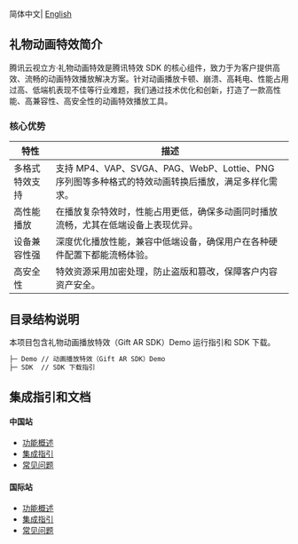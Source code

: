 

简体中文| [English](./README.md)

## 礼物动画特效简介

腾讯云视立方·礼物动画特效是腾讯特效 SDK 的核心组件，致力于为客户提供高效、流畅的动画特效播放解决方案。针对动画播放卡顿、崩溃、高耗电、性能占用过高、低端机表现不佳等行业难题，我们通过技术优化和创新，打造了一款高性能、高兼容性、高安全性的动画特效播放工具。

### 核心优势

| 特性           | 描述                                                         |
| -------------- | ------------------------------------------------------------ |
| 多格式特效支持 | 支持 MP4、VAP、SVGA、PAG、WebP、Lottie、PNG 序列图等多种格式的特效动画转换后播放，满足多样化需求。 |
| 高性能播放     | 在播放复杂特效时，性能占用更低，确保多动画同时播放流畅，尤其在低端设备上表现优异。 |
| 设备兼容性强   | 深度优化播放性能，兼容中低端设备，确保用户在各种硬件配置下都能流畅体验。 |
| 高安全性       | 特效资源采用加密处理，防止盗版和篡改，保障客户内容资产安全。 |

## 目录结构说明

本项目包含礼物动画播放特效（Gift AR SDK）Demo 运行指引和 SDK 下载。

```xml
├─ Demo // 动画播放特效（Gift AR SDK）Demo 
├─ SDK  // SDK 下载指引
```

## 集成指引和文档

#### 中国站

- [功能概述](https://cloud.tencent.com/document/product/616/115992)
- [集成指引](https://cloud.tencent.com/document/product/616/116469)
- [常见问题](https://cloud.tencent.com/document/product/616/116481)

#### 国际站

- [功能概述](https://trtc.io/document/70595?platform=ios&product=beautyar)
- [集成指引](https://trtc.io/document/70537?platform=ios&product=beautyar)
- [常见问题](https://trtc.io/document/70544?platform=ios&product=beautyar)

